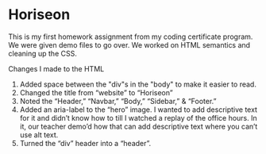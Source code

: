 # Horiseon
This is my first homework assignment from my coding certificate program. We were given demo files to go over. We worked on HTML semantics and cleaning up the CSS. 

Changes I made to the HTML

1. Added space between the "div"s in the "body" to make it easier to read. 
2. Changed the title from “website” to “Horiseon”
3. Noted the “Header,” “Navbar,” “Body,” “Sidebar,” & “Footer.” 
4. Added an aria-label to the “hero” image. I wanted to add descriptive text for it and didn’t know how to till I watched a replay of the office hours. In it, our teacher demo’d how that can add descriptive text where you can’t use alt text. 
5. Turned the “div” header into a “header”. 